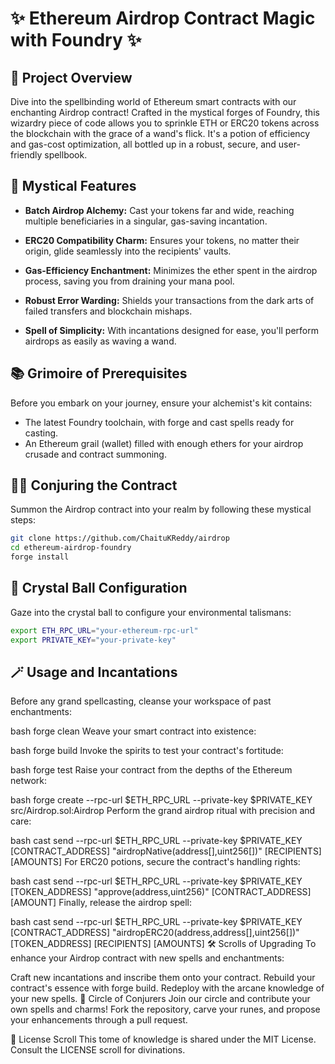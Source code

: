 # ✨ Ethereum Airdrop Contract Magic with Foundry ✨

## 🚀 Project Overview

Dive into the spellbinding world of Ethereum smart contracts with our enchanting Airdrop contract! Crafted in the mystical forges of Foundry, this wizardry piece of code allows you to sprinkle ETH or ERC20 tokens across the blockchain with the grace of a wand's flick. It's a potion of efficiency and gas-cost optimization, all bottled up in a robust, secure, and user-friendly spellbook.

## 🌟 Mystical Features

- **Batch Airdrop Alchemy:** Cast your tokens far and wide, reaching multiple beneficiaries in a singular, gas-saving incantation.

- **ERC20 Compatibility Charm:** Ensures your tokens, no matter their origin, glide seamlessly into the recipients' vaults.

- **Gas-Efficiency Enchantment:** Minimizes the ether spent in the airdrop process, saving you from draining your mana pool.

- **Robust Error Warding:** Shields your transactions from the dark arts of failed transfers and blockchain mishaps.

- **Spell of Simplicity:** With incantations designed for ease, you'll perform airdrops as easily as waving a wand.

## 📚 Grimoire of Prerequisites

Before you embark on your journey, ensure your alchemist's kit contains:

- The latest Foundry toolchain, with forge and cast spells ready for casting.
- An Ethereum grail (wallet) filled with enough ethers for your airdrop crusade and contract summoning.

## 🧙‍♂️ Conjuring the Contract

Summon the Airdrop contract into your realm by following these mystical steps:

```bash
git clone https://github.com/ChaituKReddy/airdrop
cd ethereum-airdrop-foundry
forge install
```

## 🔮 Crystal Ball Configuration

Gaze into the crystal ball to configure your environmental talismans:

```bash
export ETH_RPC_URL="your-ethereum-rpc-url"
export PRIVATE_KEY="your-private-key"
```

## 🪄 Usage and Incantations

Before any grand spellcasting, cleanse your workspace of past enchantments:

bash
forge clean
Weave your smart contract into existence:

bash
forge build
Invoke the spirits to test your contract's fortitude:

bash
forge test
Raise your contract from the depths of the Ethereum network:

bash
forge create --rpc-url $ETH_RPC_URL --private-key $PRIVATE_KEY src/Airdrop.sol:Airdrop
Perform the grand airdrop ritual with precision and care:

bash
cast send --rpc-url $ETH_RPC_URL --private-key $PRIVATE_KEY [CONTRACT_ADDRESS] "airdropNative(address[],uint256[])" [RECIPIENTS] [AMOUNTS]
For ERC20 potions, secure the contract's handling rights:

bash
cast send --rpc-url $ETH_RPC_URL --private-key $PRIVATE_KEY [TOKEN_ADDRESS] "approve(address,uint256)" [CONTRACT_ADDRESS] [AMOUNT]
Finally, release the airdrop spell:

bash
cast send --rpc-url $ETH_RPC_URL --private-key $PRIVATE_KEY [CONTRACT_ADDRESS] "airdropERC20(address,address[],uint256[])" [TOKEN_ADDRESS] [RECIPIENTS] [AMOUNTS]
🛠️ Scrolls of Upgrading
To enhance your Airdrop contract with new spells and enchantments:

Craft new incantations and inscribe them onto your contract.
Rebuild your contract's essence with forge build.
Redeploy with the arcane knowledge of your new spells.
🤝 Circle of Conjurers
Join our circle and contribute your own spells and charms! Fork the repository, carve your runes, and propose your enhancements through a pull request.

📜 License Scroll
This tome of knowledge is shared under the MIT License. Consult the LICENSE scroll for divinations.
